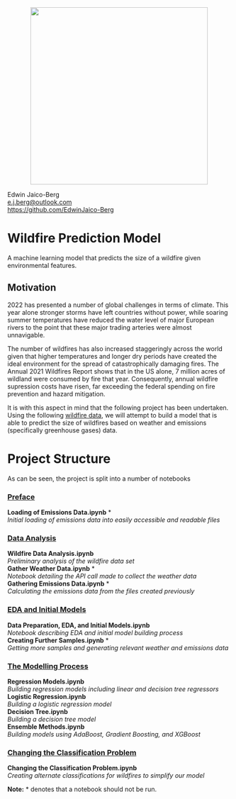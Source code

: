 <center><img src='https://cdn-icons-png.flaticon.com/512/3043/3043608.png' width=400></center>

Edwin Jaico-Berg <br>
e.j.berg@outlook.com <br>
https://github.com/EdwinJaico-Berg <br>

# Wildfire Prediction Model
A machine learning model that predicts the size of a wildfire given environmental features.

## Motivation

2022 has presented a number of global challenges in terms of climate. This year alone stronger storms have left countries without power, while soaring summer temperatures have reduced the water level of major European rivers to the point that these major trading arteries were almost unnavigable. 

The number of wildfires has also increased staggeringly across the world given that higher temperatures and longer dry periods have created the ideal environment for the spread of catastrophically damaging fires. The Annual 2021 Wildfires Report shows that in the US alone, 7 million acres of wildland were consumed by fire that year. Consequently, annual wildfire supression costs have risen, far exceeding the federal spending on fire prevention and hazard mitigation. 

It is with this aspect in mind that the following project has been undertaken. Using the following <a href='https://www.kaggle.com/datasets/rtatman/188-million-us-wildfires'>wildfire data</a>, we will attempt to build a model that is able to  predict the size of wildfires based on weather and emissions (specifically greenhouse gases) data. 

# Project Structure

As can be seen, the project is split into a number of notebooks 

### <u>Preface</u>
**Loading of Emissions Data.ipynb** * <br>
*Initial loading of emissions data into easily accessible and readable files*

### <u>Data Analysis</u>
**Wildfire Data Analysis.ipynb** <br>
*Preliminary analysis of the wildfire data set* <br>
**Gather Weather Data.ipynb** * <br>
*Notebook detailing the API call made to collect the weather data* <br>
**Gathering Emissions Data.ipynb** * <br>
*Calculating the emissions data from the files created previously* <br>

### <u>EDA and Initial Models</u>
**Data Preparation, EDA, and Initial Models.ipynb** <br>
*Notebook describing EDA and initial model building process* <br>
**Creating Further Samples.ipynb** * <br>
*Getting more samples and generating relevant weather and emissions data*<br>

### <u>The Modelling Process</u>
**Regression Models.ipynb**<br>
*Building regression models including linear and decision tree regressors*<br>
**Logistic Regression.ipynb**<br>
*Building a logistic regression model*<br>
**Decision Tree.ipynb**<br>
*Building a decision tree model*<br>
**Ensemble Methods.ipynb**<br>
*Building models using AdaBoost, Gradient Boosting, and XGBoost*<br>

### <u>Changing the Classification Problem</u>
**Changing the Classification Problem.ipynb**<br>
*Creating alternate classifications for wildfires to simplify our model*

**Note:** * denotes that a notebook should not be run.